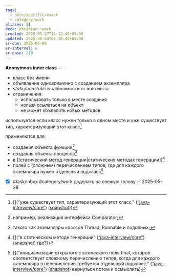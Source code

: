 ```yaml
---
tags:
  - note/specific/exact
  - category/work
aliases: []
deck: obsidian::work
created: 2025-05-27T11:12:48+03:00
updated: 2025-06-03T07:10:44+03:00
sr-due: 2025-06-09
sr-interval: 6
sr-ease: 210
---
```


**Anonymous inner class**
—
- класс без имени
- объявление *одновременно* с созданием экземпляра
- *static/nonstatic* в зависимости от контекста
- ограничения:
	- использовать только в месте создания
	- нельзя ссылаться на объект
	- не может объявлять новых методов

используется если класс нужен только в одном месте и уже существует тип, характеризующий этот класс[^1]

применяются для:
- создания объекта функции[^2]
- создания объекта процесса[^3]
- в [[статический метод генерации|статических методах генерации]][^4]
- полей с (сложным) перечислением типов, где для каждого экземпляра нужен отдельный подкласс[^5]

- [x] #task/inbox #category/work доделать на свежую голову ✅ 2025-05-28

[^1]: [](“уже существует тип, характеризующий этот класс,” ([“java-interview/core”](zotero://select/library/items/T3X9ZD57)) ([snapshot](zotero://open-pdf/library/items/2GAN5TQF?sel=p%3Anth-child(147)&annotation=TEVSB8N7)))
[^2]: например, реализация интерфейса Comparator;
[^3]: такого как экземпляры классов Thread, Runnable и подобных;
[^4]: [](“в статическом методе генерации” ([“java-interview/core”](zotero://select/library/items/T3X9ZD57)) ([snapshot](zotero://open-pdf/library/items/2GAN5TQF?sel=ul%3Anth-child(165)%20%3E%20li%3Anth-child(3)&annotation=HUD4SSX3)) где?)
[^5]: [](“инициализации открытого статического поля final, которое соответствует сложному перечислению типов, когда для каждого экземпляра в перечислении требуется отдельный подкласс.” ([“java-interview/core”](zotero://select/library/items/T3X9ZD57)) ([snapshot](zotero://open-pdf/library/items/2GAN5TQF?sel=ul%3Anth-child(165)%20%3E%20li%3Alast-child&annotation=I4E5YLMZ)) вернуться потом и осмыслить)
